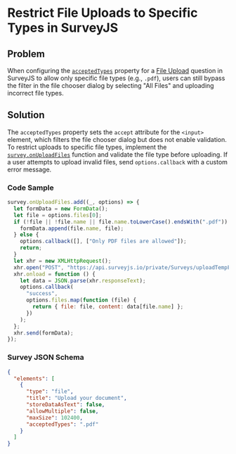 # Restrict File Uploads to Specific Types in SurveyJS

## Problem
When configuring the [`acceptedTypes`](https://surveyjs.io/form-library/documentation/api-reference/file-model#acceptedTypes) property for a [File Upload](https://surveyjs.io/form-library/documentation/api-reference/file-model) question in SurveyJS to allow only specific file types (e.g., `.pdf`), users can still bypass the filter in the file chooser dialog by selecting "All Files" and uploading incorrect file types.

## Solution
The `acceptedTypes` property sets the `accept` attribute for the `<input>` element, which filters the file chooser dialog but does not enable validation. To restrict uploads to specific file types, implement the [`survey.onUploadFiles`](https://surveyjs.io/form-library/documentation/api-reference/survey-data-model#onUploadFiles) function and validate the file type before uploading. If a user attempts to upload invalid files, send `options.callback` with a custom error message.

### Code Sample
```javascript
survey.onUploadFiles.add((_, options) => {
  let formData = new FormData();
  let file = options.files[0];
  if (!file || !file.name || file.name.toLowerCase().endsWith(".pdf")) {
    formData.append(file.name, file);
  } else {
    options.callback([], ["Only PDF files are allowed"]);
    return;
  }
  let xhr = new XMLHttpRequest();
  xhr.open("POST", "https://api.surveyjs.io/private/Surveys/uploadTempFiles");
  xhr.onload = function () {
    let data = JSON.parse(xhr.responseText);
    options.callback(
      "success",
      options.files.map(function (file) {
        return { file: file, content: data[file.name] };
      })
    );
  };
  xhr.send(formData);
});
```

### Survey JSON Schema
```json
{
  "elements": [
    {
      "type": "file",
      "title": "Upload your document",
      "storeDataAsText": false,
      "allowMultiple": false,
      "maxSize": 102400,
      "acceptedTypes": ".pdf"
    }
  ]
}
```